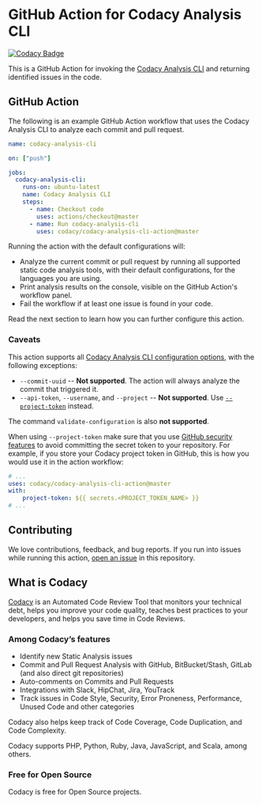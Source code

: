 # GitHub Action for Codacy Analysis CLI

[![Codacy Badge](https://app.codacy.com/project/badge/Grade/946b78614f154f81b1c9c0514fd9f35c)](https://www.codacy.com/gh/codacy/codacy-analysis-cli-action/dashboard?utm_source=github.com&amp;utm_medium=referral&amp;utm_content=codacy/codacy-analysis-cli-action&amp;utm_campaign=Badge_Grade)

This is a GitHub Action for invoking the [Codacy Analysis CLI](https://github.com/codacy/codacy-analysis-cli) and returning identified issues in the code.

## GitHub Action

The following is an example GitHub Action workflow that uses the Codacy Analysis CLI
to analyze each commit and pull request.

```yaml
name: codacy-analysis-cli

on: ["push"]

jobs:
  codacy-analysis-cli:
    runs-on: ubuntu-latest
    name: Codacy Analysis CLI
    steps:
      - name: Checkout code
        uses: actions/checkout@master
      - name: Run codacy-analysis-cli
        uses: codacy/codacy-analysis-cli-action@master
```

Running the action with the default configurations will:

- Analyze the current commit or pull request by running all supported static code analysis tools, with their default configurations,
  for the languages you are using.
- Print analysis results on the console, visible on the GitHub Action's workflow panel.
- Fail the workflow if at least one issue is found in your code.

Read the next section to learn how you can further configure this action.

### Caveats

This action supports all [Codacy Analysis CLI configuration options](https://github.com/codacy/codacy-analysis-cli#commands-and-configuration), with the following exceptions:

- `--commit-uuid` -- **Not supported**. The action will always analyze the commit that triggered it.
- `--api-token`, `--username`, and `--project` -- **Not supported**. Use [`--project-token`](https://github.com/codacy/codacy-analysis-cli#project-token) instead.

The command `validate-configuration` is also **not supported**.

When using `--project-token` make sure that you use [GitHub security features](https://docs.github.com/en/actions/reference/encrypted-secrets)
to avoid committing the secret token to your repository. For example, if you store your Codacy project
token in GitHub, this is how you would use it in the action workflow:

```yaml
# ...
uses: codacy/codacy-analysis-cli-action@master
with:
    project-token: ${{ secrets.<PROJECT_TOKEN_NAME> }}
# ...
```

## Contributing

We love contributions, feedback, and bug reports.
If you run into issues while running this action,
[open an issue](https://github.com/codacy/codacy-analysis-cli-action/issues) in this repository.

## What is Codacy

[Codacy](https://www.codacy.com/) is an Automated Code Review Tool that monitors your technical debt, helps you improve your code quality, teaches best practices to your developers, and helps you save time in Code Reviews.

### Among Codacy’s features

-   Identify new Static Analysis issues
-   Commit and Pull Request Analysis with GitHub, BitBucket/Stash, GitLab (and also direct git repositories)
-   Auto-comments on Commits and Pull Requests
-   Integrations with Slack, HipChat, Jira, YouTrack
-   Track issues in Code Style, Security, Error Proneness, Performance, Unused Code and other categories

Codacy also helps keep track of Code Coverage, Code Duplication, and Code Complexity.

Codacy supports PHP, Python, Ruby, Java, JavaScript, and Scala, among others.

### Free for Open Source

Codacy is free for Open Source projects.
